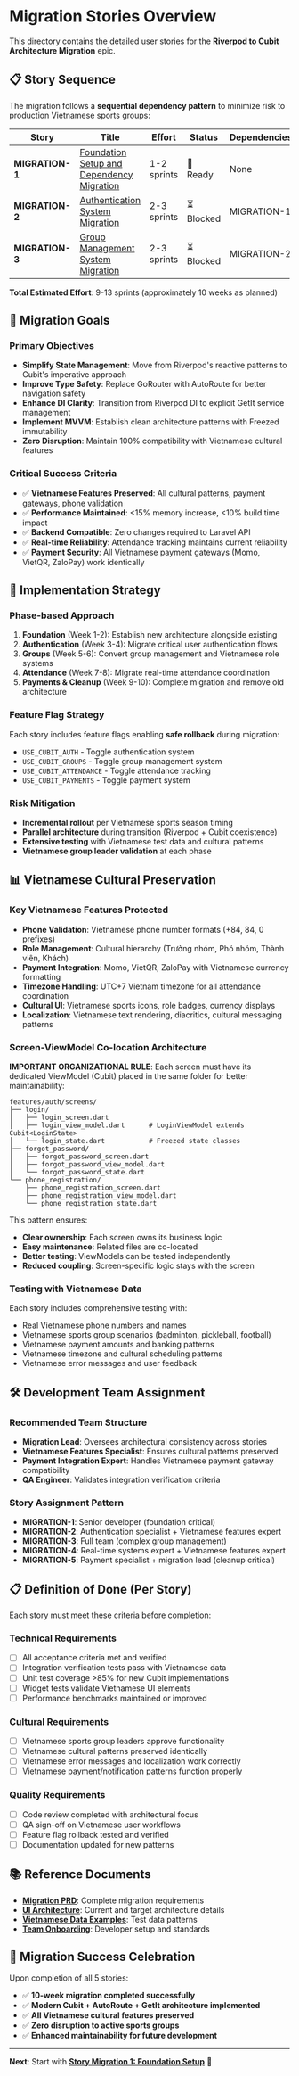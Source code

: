 # Migration Stories Overview

This directory contains the detailed user stories for the **Riverpod to Cubit Architecture Migration** epic.

## 📋 Story Sequence

The migration follows a **sequential dependency pattern** to minimize risk to production Vietnamese sports groups:

| Story | Title | Effort | Status | Dependencies |
|-------|-------|--------|--------|--------------|
| **MIGRATION-1** | [Foundation Setup and Dependency Migration](story-migration-1-foundation.md) | 1-2 sprints | 🔄 Ready | None |
| **MIGRATION-2** | [Authentication System Migration](story-migration-2-authentication.md) | 2-3 sprints | ⏳ Blocked | MIGRATION-1 |
| **MIGRATION-3** | [Group Management System Migration](story-migration-3-groups.md) | 2-3 sprints | ⏳ Blocked | MIGRATION-2 |

**Total Estimated Effort**: 9-13 sprints (approximately 10 weeks as planned)

## 🎯 Migration Goals

### Primary Objectives
- **Simplify State Management**: Move from Riverpod's reactive patterns to Cubit's imperative approach
- **Improve Type Safety**: Replace GoRouter with AutoRoute for better navigation safety
- **Enhance DI Clarity**: Transition from Riverpod DI to explicit GetIt service management
- **Implement MVVM**: Establish clean architecture patterns with Freezed immutability
- **Zero Disruption**: Maintain 100% compatibility with Vietnamese cultural features

### Critical Success Criteria
- ✅ **Vietnamese Features Preserved**: All cultural patterns, payment gateways, phone validation
- ✅ **Performance Maintained**: <15% memory increase, <10% build time impact
- ✅ **Backend Compatible**: Zero changes required to Laravel API
- ✅ **Real-time Reliability**: Attendance tracking maintains current reliability
- ✅ **Payment Security**: All Vietnamese payment gateways (Momo, VietQR, ZaloPay) work identically

## 🚀 Implementation Strategy

### Phase-based Approach
1. **Foundation** (Week 1-2): Establish new architecture alongside existing
2. **Authentication** (Week 3-4): Migrate critical user authentication flows  
3. **Groups** (Week 5-6): Convert group management and Vietnamese role systems
4. **Attendance** (Week 7-8): Migrate real-time attendance coordination
5. **Payments & Cleanup** (Week 9-10): Complete migration and remove old architecture

### Feature Flag Strategy
Each story includes feature flags enabling **safe rollback** during migration:
- `USE_CUBIT_AUTH` - Toggle authentication system
- `USE_CUBIT_GROUPS` - Toggle group management system  
- `USE_CUBIT_ATTENDANCE` - Toggle attendance tracking
- `USE_CUBIT_PAYMENTS` - Toggle payment system

### Risk Mitigation
- **Incremental rollout** per Vietnamese sports season timing
- **Parallel architecture** during transition (Riverpod + Cubit coexistence)
- **Extensive testing** with Vietnamese test data and cultural patterns
- **Vietnamese group leader validation** at each phase

## 📊 Vietnamese Cultural Preservation

### Key Vietnamese Features Protected
- **Phone Validation**: Vietnamese phone number formats (+84, 84, 0 prefixes)
- **Role Management**: Cultural hierarchy (Trưởng nhóm, Phó nhóm, Thành viên, Khách)
- **Payment Integration**: Momo, VietQR, ZaloPay with Vietnamese currency formatting
- **Timezone Handling**: UTC+7 Vietnam timezone for all attendance coordination
- **Cultural UI**: Vietnamese sports icons, role badges, currency displays
- **Localization**: Vietnamese text rendering, diacritics, cultural messaging patterns

### Screen-ViewModel Co-location Architecture

**IMPORTANT ORGANIZATIONAL RULE**: Each screen must have its dedicated ViewModel (Cubit) placed in the same folder for better maintainability:

```
features/auth/screens/
├── login/
│   ├── login_screen.dart
│   ├── login_view_model.dart      # LoginViewModel extends Cubit<LoginState>
│   └── login_state.dart           # Freezed state classes
├── forgot_password/
│   ├── forgot_password_screen.dart
│   ├── forgot_password_view_model.dart
│   └── forgot_password_state.dart
└── phone_registration/
    ├── phone_registration_screen.dart
    ├── phone_registration_view_model.dart
    └── phone_registration_state.dart
```

This pattern ensures:
- **Clear ownership**: Each screen owns its business logic
- **Easy maintenance**: Related files are co-located  
- **Better testing**: ViewModels can be tested independently
- **Reduced coupling**: Screen-specific logic stays with the screen

### Testing with Vietnamese Data
Each story includes comprehensive testing with:
- Real Vietnamese phone numbers and names
- Vietnamese sports group scenarios (badminton, pickleball, football)
- Vietnamese payment amounts and banking patterns
- Vietnamese timezone and cultural scheduling patterns
- Vietnamese error messages and user feedback

## 🛠️ Development Team Assignment

### Recommended Team Structure
- **Migration Lead**: Oversees architectural consistency across stories
- **Vietnamese Features Specialist**: Ensures cultural patterns preserved  
- **Payment Integration Expert**: Handles Vietnamese payment gateway compatibility
- **QA Engineer**: Validates integration verification criteria

### Story Assignment Pattern
- **MIGRATION-1**: Senior developer (foundation critical)
- **MIGRATION-2**: Authentication specialist + Vietnamese features expert
- **MIGRATION-3**: Full team (complex group management)
- **MIGRATION-4**: Real-time systems expert + Vietnamese features expert  
- **MIGRATION-5**: Payment specialist + migration lead (cleanup critical)

## 📋 Definition of Done (Per Story)

Each story must meet these criteria before completion:

### Technical Requirements
- [ ] All acceptance criteria met and verified
- [ ] Integration verification tests pass with Vietnamese data
- [ ] Unit test coverage >85% for new Cubit implementations
- [ ] Widget tests validate Vietnamese UI elements
- [ ] Performance benchmarks maintained or improved

### Cultural Requirements  
- [ ] Vietnamese sports group leaders approve functionality
- [ ] Vietnamese cultural patterns preserved identically
- [ ] Vietnamese error messages and localization work correctly
- [ ] Vietnamese payment/notification patterns function properly

### Quality Requirements
- [ ] Code review completed with architectural focus
- [ ] QA sign-off on Vietnamese user workflows  
- [ ] Feature flag rollback tested and verified
- [ ] Documentation updated for new patterns

## 📚 Reference Documents

- **[Migration PRD](../frontend-architecture-migration-prd.md)**: Complete migration requirements
- **[UI Architecture](../ui-architecture.md)**: Current and target architecture details
- **[Vietnamese Data Examples](../VIETNAMESE_DATA_EXAMPLES.md)**: Test data patterns
- **[Team Onboarding](../TEAM_ONBOARDING.md)**: Developer setup and standards

## 🎉 Migration Success Celebration

Upon completion of all 5 stories:
- ✅ **10-week migration completed successfully**
- ✅ **Modern Cubit + AutoRoute + GetIt architecture implemented**
- ✅ **All Vietnamese cultural features preserved**
- ✅ **Zero disruption to active sports groups**
- ✅ **Enhanced maintainability for future development**

---

**Next**: Start with **[Story Migration 1: Foundation Setup](story-migration-1-foundation.md)** 🚀